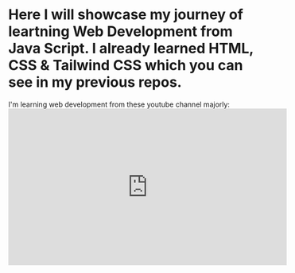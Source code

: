 <h1>Here I will showcase my journey of leartning Web Development from Java Script. I already learned HTML, CSS & Tailwind CSS which you can see in my previous repos.</h1>
I'm learning web development from these youtube channel majorly: 
<iframe width="560" height="315" src="https://www.youtube.com/embed/videoseries?si=BOFXd33Gm_UK4tNv&amp;list=PLDzeHZWIZsTo0wSBcg4-NMIbC0L8evLrD" title="YouTube video player" frameborder="0" allow="accelerometer; autoplay; clipboard-write; encrypted-media; gyroscope; picture-in-picture; web-share" referrerpolicy="strict-origin-when-cross-origin" allowfullscreen></iframe>
